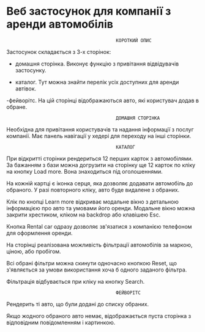 # Веб застосунок для компанії з аренди автомобілів

                                            КОРОТКИЙ ОПИС

Застосунок складається з 3-х сторінок:

- домашня сторінка. Виконує функцію з привітання відвідувачів застосунку.

- каталог. Тут можна знайти перелік усіх доступних для аренди автівок.

-фейворітс. На цій сторінці відображаються авто, які користувач додав в обране.

                                            ДОМАШНЯ СТОРІНКА

Необхідна для привітання користувачів та надання інформації з послуг компанії. Має панель навігації у хедері для переходу на інші сторінки.

                                            КАТАЛОГ

При відкритті сторінки рендериться 12 перших карток з автомобілями.
За бажанням з бази можна догрузити на сторінку ще 12 карток по кліку на кнопку Load more. Вона знаходиться під оголошеннями.

На кожній картці є іконка серця, яка дозволяє додавати автомобіль до обраного. У разі повторного кліку, авто буде видалене з обраних.

Клік по кнопці Learn more відкриває модальне вікно з детальною інформацією про авто та умовами його оренди.
Модальне вікно можна закрити хрестиком, кліком на backdrop або клавішею Esc.

Кнопка Rental car одразу дозволяє зв'язатися з компанією телефоном для оформлення оренди.

На сторінці реалізована можливість фільтрації автомобілів за маркою, ціною, або пробігом.

Всі обрані фільтри можна скинути одночасно кнопкою Reset, що з'являється за умови використання хоча б одного заданого фільтра.

Фільтрація відбувається при кліку на кнопку Search.

                                            ФЕЙВОРІТС

Рендерить ті авто, що були додані до списку обраних.

Якщо жодного обраного авто немає, відображається пуста сторінка з відповідним повідомленням і картинкою.
